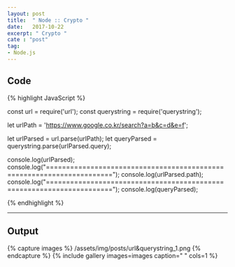 ```yaml
---
layout: post
title:  " Node :: Crypto "
date:   2017-10-22
excerpt: " Crypto "
cate : "post"
tag:
- Node.js
---
```



## Code
{% highlight JavaScript %}

const url = require('url');
const querystring = require('querystring');

let urlPath = 'https://www.google.co.kr/search?a=b&c=d&e=f';

let urlParsed = url.parse(urlPath);
let queryParsed = querystring.parse(urlParsed.query);

console.log(urlParsed);
console.log("======================================================================");
console.log(urlParsed.path);
console.log("======================================================================");
console.log(queryParsed);


{% endhighlight %}

---


## Output

{% capture images %}
    /assets/img/posts/url&querystring_1.png
{% endcapture %}
{% include gallery images=images caption=" " cols=1 %}
